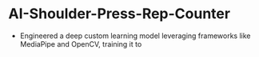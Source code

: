 # AI-Shoulder-Press-Rep-Counter
- Engineered a deep custom learning model leveraging frameworks like MediaPipe and OpenCV, training it to
